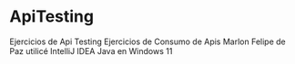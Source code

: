 # ApiTesting
Ejercicios de Api Testing
Ejercicios de Consumo de Apis
Marlon Felipe de Paz
utilicé IntelliJ IDEA
Java
en Windows 11
